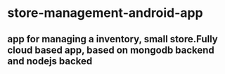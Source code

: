 # store-management-android-app
## app for managing a inventory, small store.Fully cloud based app, based on mongodb backend and nodejs backed 

